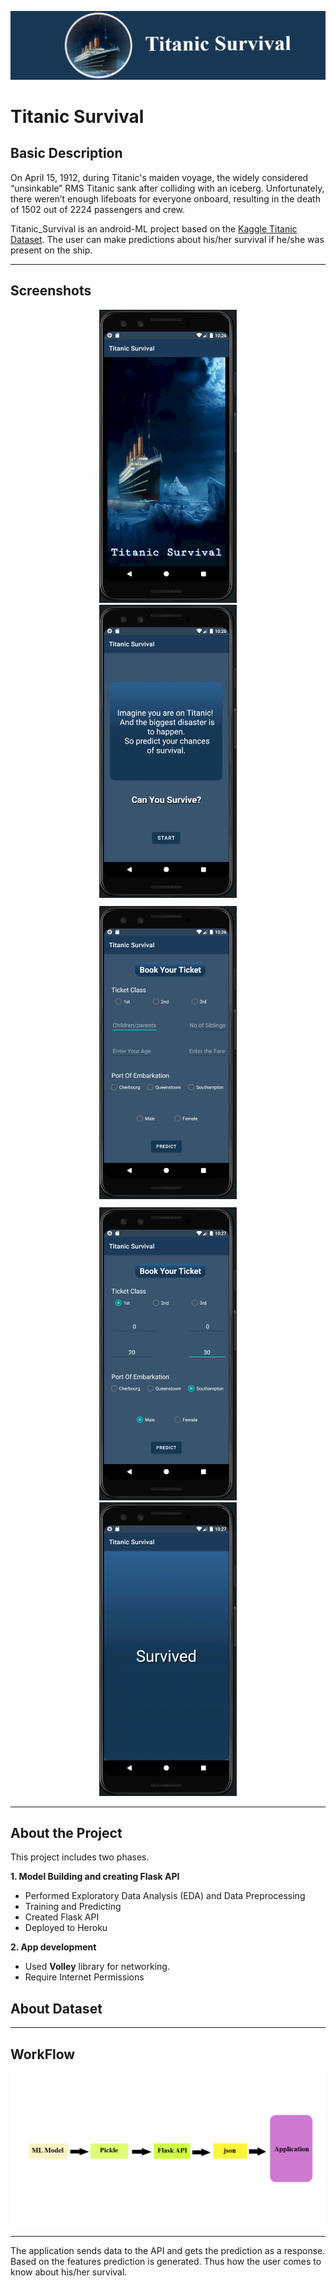 
<p align="center">
  <img src="https://github.com/AbhishekKandalkar123/Titanic_Survival/blob/master/Img/Title..png" />
</p>

# Titanic Survival

## Basic Description
   On April 15, 1912, during Titanic's maiden voyage, the widely considered “unsinkable” RMS Titanic sank after colliding with an iceberg. Unfortunately, there weren’t enough lifeboats for everyone onboard, resulting in the death of 1502 out of 2224 passengers and crew.

Titanic_Survival is an android-ML project based on the [Kaggle Titanic Dataset](https://www.kaggle.com/c/titanic/data). The user can make predictions about his/her survival if he/she was present on the ship.


--------------------------------------------------------------------------------------------------------------------------------------------------------------------------------


## Screenshots
<p align="center">
 <img src="https://github.com/AbhishekKandalkar123/Titanic_Survival/blob/master/Img/Screenshot%20(30).png"  hspace=20 width="220"><img src="https://github.com/AbhishekKandalkar123/Titanic_Survival/blob/master/Img/Screenshot%20(31).png"  hspace=20 width="220"><img src="https://github.com/AbhishekKandalkar123/Titanic_Survival/blob/master/Img/Screenshot%20(32).png"  hspace=20 vspace=10 width="220"><img src="https://github.com/AbhishekKandalkar123/Titanic_Survival/blob/master/Img/Screenshot%20(33).png"  hspace=20 width="220"><img src="https://github.com/AbhishekKandalkar123/Titanic_Survival/blob/master/Img/Screenshot%20(34).png"  hspace=20 width="220">
</p>

--------------------------------------------------------------------------------------------------------------------------------------------------------------------------------


## About the Project
This project includes two phases.

**1. Model Building and creating Flask API**
   - Performed Exploratory Data Analysis (EDA) and Data Preprocessing
   - Training and Predicting 
   - Created Flask API 
   - Deployed to Heroku 

**2. App development**
   - Used **Volley** library for networking.
   - Require Internet Permissions 

## About Dataset
  
--------------------------------------------------------------------------------------------------------------------------------------------------------------------------------
## WorkFlow
<p align="center">
<img src="https://github.com/AbhishekKandalkar123/Titanic_Survival/blob/master/Img/WorkFlow.png" width="700"/>
</p> 

--------------------------------------------------------------------------------------------------------------------------------------------------------------------------------

The application sends data to the API and gets the prediction as a response. Based on the features prediction is generated. Thus how the user comes to know about his/her survival.
